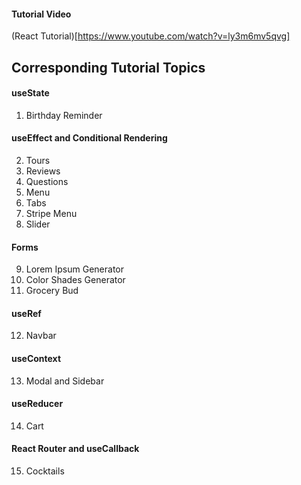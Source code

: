 #### Tutorial Video

(React Tutorial)[https://www.youtube.com/watch?v=ly3m6mv5qvg]

## Corresponding Tutorial Topics

#### useState

1. Birthday Reminder

#### useEffect and Conditional Rendering

2. Tours
3. Reviews
4. Questions
5. Menu
6. Tabs
7. Stripe Menu
8. Slider

#### Forms

9. Lorem Ipsum Generator
10. Color Shades Generator
11. Grocery Bud

#### useRef

12. Navbar

#### useContext

13. Modal and Sidebar

#### useReducer

14. Cart

#### React Router and useCallback

15. Cocktails
